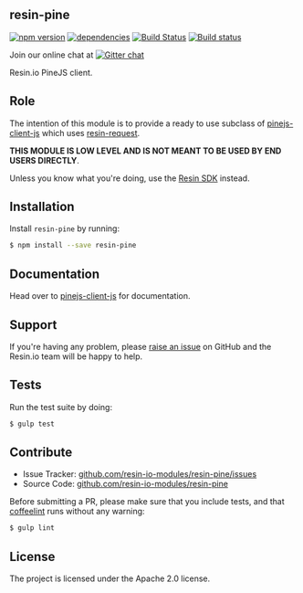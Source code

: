 resin-pine
----------

[![npm version](https://badge.fury.io/js/resin-pine.svg)](http://badge.fury.io/js/resin-pine)
[![dependencies](https://david-dm.org/resin-io-modules/resin-pine.png)](https://david-dm.org/resin-io-modules/resin-pine.png)
[![Build Status](https://travis-ci.org/resin-io-modules/resin-pine.svg?branch=master)](https://travis-ci.org/resin-io-modules/resin-pine)
[![Build status](https://ci.appveyor.com/api/projects/status/cwh3jfc7vur5bvmu/branch/master?svg=true)](https://ci.appveyor.com/project/resin-io/resin-pine/branch/master)

Join our online chat at [![Gitter chat](https://badges.gitter.im/resin-io/chat.png)](https://gitter.im/resin-io/chat)

Resin.io PineJS client.

Role
----

The intention of this module is to provide a ready to use subclass of [pinejs-client-js](https://github.com/resin-io/pinejs-client-js) which uses [resin-request](https://github.com/resin-io-modules/resin-request).

**THIS MODULE IS LOW LEVEL AND IS NOT MEANT TO BE USED BY END USERS DIRECTLY**.

Unless you know what you're doing, use the [Resin SDK](https://github.com/resin-io/resin-sdk) instead.

Installation
------------

Install `resin-pine` by running:

```sh
$ npm install --save resin-pine
```

Documentation
-------------

Head over to [pinejs-client-js](https://github.com/resin-io-modules/pinejs-client-js) for documentation.

Support
-------

If you're having any problem, please [raise an issue](https://github.com/resin-io-modules/resin-pine/issues/new) on GitHub and the Resin.io team will be happy to help.

Tests
-----

Run the test suite by doing:

```sh
$ gulp test
```

Contribute
----------

- Issue Tracker: [github.com/resin-io-modules/resin-pine/issues](https://github.com/resin-io-modules/resin-pine/issues)
- Source Code: [github.com/resin-io-modules/resin-pine](https://github.com/resin-io-modules/resin-pine)

Before submitting a PR, please make sure that you include tests, and that [coffeelint](http://www.coffeelint.org/) runs without any warning:

```sh
$ gulp lint
```

License
-------

The project is licensed under the Apache 2.0 license.
